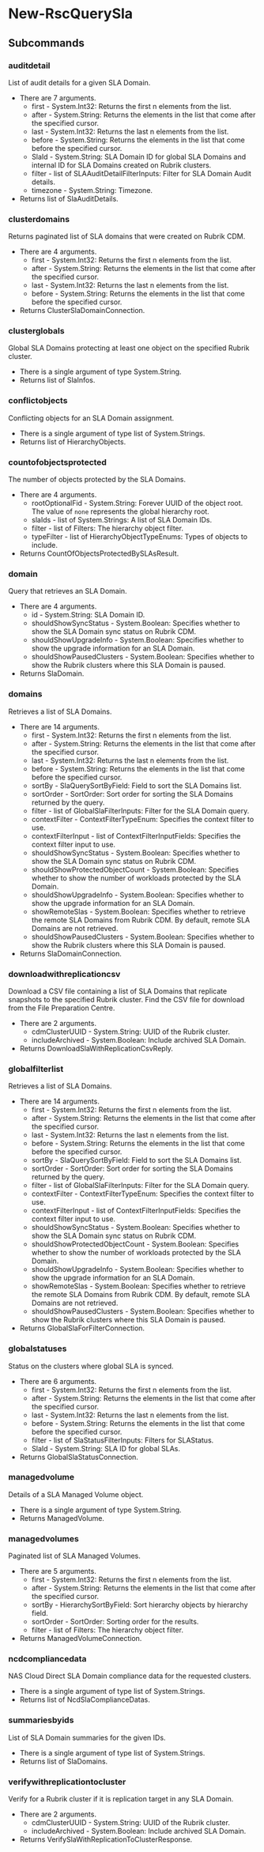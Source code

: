 # New-RscQuerySla
## Subcommands
### auditdetail
List of audit details for a given SLA Domain.

- There are 7 arguments.
    - first - System.Int32: Returns the first n elements from the list.
    - after - System.String: Returns the elements in the list that come after the specified cursor.
    - last - System.Int32: Returns the last n elements from the list.
    - before - System.String: Returns the elements in the list that come before the specified cursor.
    - SlaId - System.String: SLA Domain ID for global SLA Domains and internal ID for SLA Domains created on Rubrik clusters.
    - filter - list of SLAAuditDetailFilterInputs: Filter for SLA Domain Audit details.
    - timezone - System.String: Timezone.
- Returns list of SlaAuditDetails.
### clusterdomains
Returns paginated list of SLA domains that were created on Rubrik CDM.

- There are 4 arguments.
    - first - System.Int32: Returns the first n elements from the list.
    - after - System.String: Returns the elements in the list that come after the specified cursor.
    - last - System.Int32: Returns the last n elements from the list.
    - before - System.String: Returns the elements in the list that come before the specified cursor.
- Returns ClusterSlaDomainConnection.
### clusterglobals
Global SLA Domains protecting at least one object on the specified Rubrik cluster.

- There is a single argument of type System.String.
- Returns list of SlaInfos.
### conflictobjects
Conflicting objects for an SLA Domain assignment.

- There is a single argument of type list of System.Strings.
- Returns list of HierarchyObjects.
### countofobjectsprotected
The number of objects protected by the SLA Domains.

- There are 4 arguments.
    - rootOptionalFid - System.String: Forever UUID of the object root. The value of  `none` represents the global hierarchy root.
    - slaIds - list of System.Strings: A list of SLA Domain IDs.
    - filter - list of Filters: The hierarchy object filter.
    - typeFilter - list of HierarchyObjectTypeEnums: Types of objects to include.
- Returns CountOfObjectsProtectedBySLAsResult.
### domain
Query that retrieves an SLA Domain.

- There are 4 arguments.
    - id - System.String: SLA Domain ID.
    - shouldShowSyncStatus - System.Boolean: Specifies whether to show the SLA Domain sync status on Rubrik CDM.
    - shouldShowUpgradeInfo - System.Boolean: Specifies whether to show the upgrade information for an SLA Domain.
    - shouldShowPausedClusters - System.Boolean: Specifies whether to show the Rubrik clusters where this SLA Domain is paused.
- Returns SlaDomain.
### domains
Retrieves a list of SLA Domains.

- There are 14 arguments.
    - first - System.Int32: Returns the first n elements from the list.
    - after - System.String: Returns the elements in the list that come after the specified cursor.
    - last - System.Int32: Returns the last n elements from the list.
    - before - System.String: Returns the elements in the list that come before the specified cursor.
    - sortBy - SlaQuerySortByField: Field to sort the SLA Domains list.
    - sortOrder - SortOrder: Sort order for sorting the SLA Domains returned by the query.
    - filter - list of GlobalSlaFilterInputs: Filter for the SLA Domain query.
    - contextFilter - ContextFilterTypeEnum: Specifies the context filter to use.
    - contextFilterInput - list of ContextFilterInputFields: Specifies the context filter input to use.
    - shouldShowSyncStatus - System.Boolean: Specifies whether to show the SLA Domain sync status on Rubrik CDM.
    - shouldShowProtectedObjectCount - System.Boolean: Specifies whether to show the number of workloads protected by the SLA Domain.
    - shouldShowUpgradeInfo - System.Boolean: Specifies whether to show the upgrade information for an SLA Domain.
    - showRemoteSlas - System.Boolean: Specifies whether to retrieve the remote SLA Domains from Rubrik CDM. By default, remote SLA Domains are not retrieved.
    - shouldShowPausedClusters - System.Boolean: Specifies whether to show the Rubrik clusters where this SLA Domain is paused.
- Returns SlaDomainConnection.
### downloadwithreplicationcsv
Download a CSV file containing a list of SLA Domains that replicate snapshots to the specified Rubrik cluster. Find the CSV file for download from the File Preparation Centre.

- There are 2 arguments.
    - cdmClusterUUID - System.String: UUID of the Rubrik cluster.
    - includeArchived - System.Boolean: Include archived SLA Domain.
- Returns DownloadSlaWithReplicationCsvReply.
### globalfilterlist
Retrieves a list of SLA Domains.

- There are 14 arguments.
    - first - System.Int32: Returns the first n elements from the list.
    - after - System.String: Returns the elements in the list that come after the specified cursor.
    - last - System.Int32: Returns the last n elements from the list.
    - before - System.String: Returns the elements in the list that come before the specified cursor.
    - sortBy - SlaQuerySortByField: Field to sort the SLA Domains list.
    - sortOrder - SortOrder: Sort order for sorting the SLA Domains returned by the query.
    - filter - list of GlobalSlaFilterInputs: Filter for the SLA Domain query.
    - contextFilter - ContextFilterTypeEnum: Specifies the context filter to use.
    - contextFilterInput - list of ContextFilterInputFields: Specifies the context filter input to use.
    - shouldShowSyncStatus - System.Boolean: Specifies whether to show the SLA Domain sync status on Rubrik CDM.
    - shouldShowProtectedObjectCount - System.Boolean: Specifies whether to show the number of workloads protected by the SLA Domain.
    - shouldShowUpgradeInfo - System.Boolean: Specifies whether to show the upgrade information for an SLA Domain.
    - showRemoteSlas - System.Boolean: Specifies whether to retrieve the remote SLA Domains from Rubrik CDM. By default, remote SLA Domains are not retrieved.
    - shouldShowPausedClusters - System.Boolean: Specifies whether to show the Rubrik clusters where this SLA Domain is paused.
- Returns GlobalSlaForFilterConnection.
### globalstatuses
Status on the clusters where global SLA is synced.

- There are 6 arguments.
    - first - System.Int32: Returns the first n elements from the list.
    - after - System.String: Returns the elements in the list that come after the specified cursor.
    - last - System.Int32: Returns the last n elements from the list.
    - before - System.String: Returns the elements in the list that come before the specified cursor.
    - filter - list of SlaStatusFilterInputs: Filters for SLAStatus.
    - SlaId - System.String: SLA ID for global SLAs.
- Returns GlobalSlaStatusConnection.
### managedvolume
Details of a SLA Managed Volume object.

- There is a single argument of type System.String.
- Returns ManagedVolume.
### managedvolumes
Paginated list of SLA Managed Volumes.

- There are 5 arguments.
    - first - System.Int32: Returns the first n elements from the list.
    - after - System.String: Returns the elements in the list that come after the specified cursor.
    - sortBy - HierarchySortByField: Sort hierarchy objects by hierarchy field.
    - sortOrder - SortOrder: Sorting order for the results.
    - filter - list of Filters: The hierarchy object filter.
- Returns ManagedVolumeConnection.
### ncdcompliancedata
NAS Cloud Direct SLA Domain compliance data for the requested clusters.

- There is a single argument of type list of System.Strings.
- Returns list of NcdSlaComplianceDatas.
### summariesbyids
List of SLA Domain summaries for the given IDs.

- There is a single argument of type list of System.Strings.
- Returns list of SlaDomains.
### verifywithreplicationtocluster
Verify for a Rubrik cluster if it is replication target in any SLA Domain.

- There are 2 arguments.
    - cdmClusterUUID - System.String: UUID of the Rubrik cluster.
    - includeArchived - System.Boolean: Include archived SLA Domain.
- Returns VerifySlaWithReplicationToClusterResponse.
